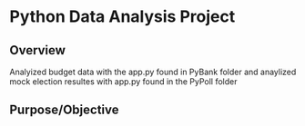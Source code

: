 # Python Data Analysis Project

## Overview

Analyized budget data with the app.py found in PyBank folder and anaylized mock election resultes with app.py found in the PyPoll folder

## Purpose/Objective


